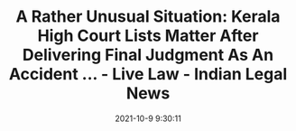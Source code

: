 ---
"title": "A Rather Unusual Situation: Kerala High Court Lists Matter After Delivering Final Judgment As An Accident ... - Live Law - Indian Legal News"
"date": "2021-10-9 9:30:11"
"feed_name": "GOOGLENEWSCONSTRUCTION"
"feed_website": "https://news.google.com/search?q=construction%2Bincident&hl=en-US&gl=US&ceid=US:en"
"feed_rss": "https://news.google.com/rss/search?q=construction%2Bincident&hl=en-US&gl=US&ceid=US:en"
"link": "https://www.livelaw.in/news-updates/kerala-high-court-lists-matter-after-delivering-final-judgment-as-accident-occurs-at-construction-183460"
"source": "{'href': 'https://www.livelaw.in', 'title': 'Live Law - Indian Legal News'}"
"file": "_posts/2021-1-1-5e886c281f68134be8430f190b573657ef5b2fb6.md"
"accident": "0"
"drilling": "0"
"dead": "0"
"injured": "0"
"arrested": "0"
"place": "unknown place"
"where": "unknown site"
"causes": "unknown"
"place_uri": "unknown place"
---